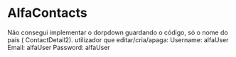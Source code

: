 # AlfaContacts

Não consegui implementar o dorpdown guardando o código, só o nome do país ( ContactDetail2).
 utilizador que editar/cria/apaga:
Username:	alfaUser
Email: alfaUser
Password: alfaUser
